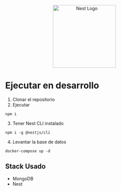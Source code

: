 <p align="center">
  <a href="http://nestjs.com/" target="blank"><img src="https://nestjs.com/img/logo-small.svg" width="200" alt="Nest Logo" /></a>
</p>

# Ejecutar en desarrollo

1. Clonar el repositorio
2. Ejecutar
  ```
  npm i
  ```
3. Tener Nest CLI instalado
  ```
  npm i -g @nestjs/cli
  ```
4. Levantar la base de datos
  ```
  docker-compose up -d  
  ```   

## Stack Usado
* MongoDB
* Nest